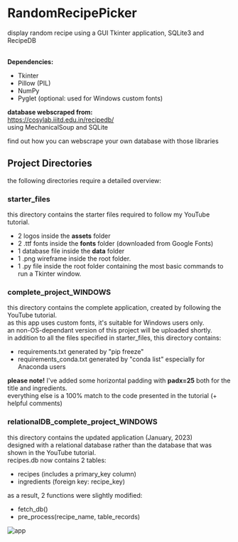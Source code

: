 # RandomRecipePicker
display random recipe using a GUI Tkinter application, SQLite3 and RecipeDB
<br>
<br>



<b> Dependencies: </b>

- Tkinter
- Pillow (PIL)
- NumPy
- Pyglet (optional: used for Windows custom fonts)

<b>database webscraped from:</b>
<br>
https://cosylab.iiitd.edu.in/recipedb/
<br>
using MechanicalSoup and SQLite
<br>

find out how you can webscrape your own database with those libraries

<h2>Project Directories</h2>
the following directories require a detailed overview:

<h3>starter_files</h3>

this directory contains the starter files required to follow my YouTube tutorial.

- 2 logos inside the <b>assets</b> folder
- 2 .ttf fonts inside the <b>fonts</b> folder (downloaded from Google Fonts)
- 1 database file inside the <b>data</b> folder
- 1 .png wireframe inside the root folder.
- 1 .py file inside the root folder containing the most basic commands to run a Tkinter window.

<h3>complete_project_WINDOWS</h3>

this directory contains the complete application, created by following the YouTube tutorial.
<br>
as this app uses custom fonts, it's suitable for Windows users only.
<br>
an non-OS-dependant version of this project will be uploaded shortly.
<br>
in addition to all the files specified in starter_files, this directory contains:

- requirements.txt generated by "pip freeze"
- requirements_conda.txt generated by "conda list" especially for Anaconda users

<b>please note!</b> I've added some horizontal padding with <b>padx=25</b> both for the title and ingredients.
<br>
everything else is a 100% match to the code presented in the tutorial (+ helpful comments)

<h3>relationalDB_complete_project_WINDOWS</h3>

this directory contains the updated application (January, 2023)
<br>
designed with a relational database rather than the database that was shown in the YouTube tutorial.
<br>
recipes.db now contains 2 tables:

- recipes (includes a primary_key column)
- ingredients (foreign key: recipe_key)

as a result, 2 functions were slightly modified:

- fetch_db()
- pre_process(recipe_name, table_records)

![app](https://user-images.githubusercontent.com/32107652/173865003-09df9a23-6c5e-44f5-9a9e-9b95b93a237c.png)

